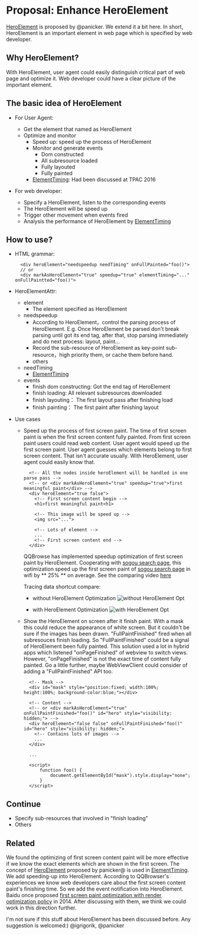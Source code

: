 # Proposal: Enhance HeroElement

[HeroElement](https://docs.google.com/document/d/1yRYfYR1DnHtgwC4HRR04ipVVhT1h5gkI6yPmKCgJkyQ/edit#) is proposed by @panicker. We extend it a bit here. In short, HeroElement is an important element in web page which is specified by web developer.

## Why HeroElement?

With HeroElement, user agent could easily distinguish critical part of web page and optimize it. Web developer could have a clear picture of the important element.

## The basic idea of HeroElement

- For User Agent:
	- Get the element that named as HeroElement
	- Optimize and monitor
		- Speed up: speed up the process of HeroElement
		- Monitor and generate events
			- Dom constructed
			- All subresource loaded
			- Fully layouted
			- Fully painted
		- [ElementTiming](https://github.com/w3c/charter-webperf/issues/30): Had been discussed at TPAC 2016

- For web developer:
	- Specify a HeroElement, listen to the corresponding events
	- The HeroElement will be speed up
	- Trigger other movement when events fired
	- Analysis the performance of HeroElement by [ElementTiming](https://github.com/w3c/charter-webperf/issues/30)

## How to use?

- HTML grammar:

		<div heroElement="needspeedup needTiming" onFullPainted="foo()">
		// or
		<div markAsHeroElement="true" speedup="true" elementTiming="..." onFullPaintted="foo()">

- HeroElementAttr:
	- element
		- The element specified as HeroElement
	- needspeedup
		- According to HeroElement，control the parsing process of HeroElement. E.g. Once HeroElement be parsed don't break parsing until got its end tag, after that, stop parsing immediately and do next process: layout, paint...
		- Record the sub-resource of HeroElement as key-point sub-resource，high priority them, or cache them before hand.
		- others
	- needTiming
		- [ElementTiming](https://github.com/w3c/charter-webperf/issues/30)
	- events
		- finish dom constructing: Got the end tag of HeroElement
		- finish loading: All relevant subresources downloaded
		- finish layouting： The first layout pass after finishing load
		- finish painting： The first paint after finishing layout

- Use cases
	- Speed up the process of first screen paint. The time of first screen paint is when the first screen content fully painted. From first screen paint users could read web content. User agent would speed up the first screen paint. User agent guesses which elements belong to first screen content. That isn't accurate usually. With HeroElement, user agent could easily know that.

			<!-- All the nodes inside heroElement will be handled in one parse pass -->
			<!-- or <div markAsHeroElement="true" speedup="true">first meaningful paint</div> -->
			<div heroElement="true false">
			  <!-- First screen content begin -->
			  <h1>first meaningful paint<h1>

			  <!-- This image will be speed up -->
			  <img src="...">

			  <!-- Lots of element -->
			  ...
			  <!-- First screen content end -->
			</div>

		QQBrowse has implemented speedup optimization of first screen paint by HeroElement. Cooperating with [sogou search page](https://m.sogou.com/web/searchList.jsp?pid=sogou-clse-2996962656838a97&e=1427&g_f=123&keyword=%E5%A4%A7%E4%B8%BB%E5%AE%B0), this optimization speed up the first screen paint of [sogou search page](https://m.sogou.com/web/searchList.jsp?pid=sogou-clse-2996962656838a97&e=1427&g_f=123&keyword=%E5%A4%A7%E4%B8%BB%E5%AE%B0) in wifi by ** 25% ** on average. See the comparing video [here](http://res.imtt.qq.com///qqbrowser_x5/cathiechen/HeroElement/hev.html)


		Tracing data shortcut compare:
		- without HeroElement Optimization
		![without HeroElement Opt](http://i.imgur.com/MoSVgkJ.png)

		- with HeroElement Optimization
		![with HeroElement Opt](http://i.imgur.com/nWrJRkg.png)
			

	- Show the HeroElement on screen after it finish paint. With a mask this could reduce the appearance of white screen. But it couldn't be sure if the images has been drawn. "FullPaintFinished" fired when all subresouces finish loading. So "FullPaintFinished" could be a signal of HeroElement been fully painted. This solution used a lot in hybrid apps which listened "onPageFinished" of webview to switch views. However, "onPageFinished" is not the exact time of content fully painted. Go a little further, maybe WebViewClient could consider of adding a "FullPaintFinished" API too. 

			<!-- Mask -->
			<div id="mask" style="position:fixed; width:100%; height:100%; background-color:blue;"></div>

			<!-- Content -->
			<!-- or <div markAsHeroElement="true" onFullPaintFinished="foo()" id="hero" style="visibility: hidden;"> -->
			<div heroElement="false false" onFullPaintFinished="foo()" id="hero" style="visibility: hidden;">
			  <!-- Contains lots of images -->
			  ...
			</div>

			...

			<script>
				function foo() {
					document.getElementById("mask").style.display="none";
				}
			</script>

## Continue

- Specify sub-resources that involved in "finish loading"
- Others

## Related

We found the optimizing of first screen content paint will be more effective if we know the exact elements which are shown in the first screen. The concept of [HeroElement](https://docs.google.com/document/d/1yRYfYR1DnHtgwC4HRR04ipVVhT1h5gkI6yPmKCgJkyQ/edit#) proposed by panicker@ is used in [ElementTiming](https://github.com/w3c/charter-webperf/issues/30). We add speeding-up into HeroElement. According to QQBrowser's experiences we know web developers care about the first screen content paint's finishing time. So we add the event notification into HeroElement. Baidu once proposed [first screen paint optimization with render optimization policy](https://www.w3.org/Submission/first-screen-paint/) in 2014. After discussing with them, we think we could work in this direction further.

I'm not sure if this stuff about HeroElement has been discussed before. Any suggestion is welcomed:) @igrigorik, @panicker
